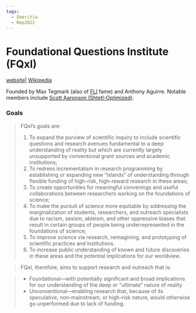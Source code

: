 ```yaml
---
tags:
  - Emeritia
  - Map2022
---
```

# Foundational Questions Institute (FQxI)

[website](https://fqxi.org/)| [Wikipedia](https://en.wikipedia.org/wiki/Foundational_Questions_Institute)

Founded by Max Tegmark (also of [FLI](/content/wiki/Cartography/Emeritia/FLI) fame) and Anthony Aguirre. Notable members include [Scott Aaronson (Shtetl-Optimized)](/content/wiki/Cartography/Lesser%20Wrongia/Shtetl-Optimized).

### Goals

> FQxI’s goals are:
>1. To expand the purview of scientific inquiry to include scientific questions and research avenues fundamental to a deep understanding of reality but which are currently largely unsupported by conventional grant sources and academic institutions;
>2. To redress incrementalism in research programming by establishing or expanding new “islands” of understanding through flexible funding of high-risk, high-reward research in these areas;
>3. To create opportunities for meaningful convenings and useful collaborations between researchers working on the foundations of science;
>4. To make the pursuit of science more equitable by addressing the marginalization of students, researchers, and outreach specialists due to racism, sexism, ableism, and other oppressive biases that result in certain groups of people being underrepresented in the foundations of science;
>5. To improve science via research, reimagining, and prototyping of scientific practices and institutions.
>6. To increase public understanding of known and future discoveries in these areas and the potential implications for our worldview.

>FQxI, therefore, aims to support research and outreach that is:

>- Foundational—with potentially significant and broad implications for our understanding of the deep or “ultimate” nature of reality
>- Unconventional—enabling research that, because of its speculative, non-mainstream, or high-risk nature, would otherwise go unperformed due to lack of funding.